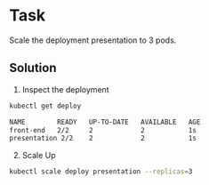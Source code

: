 # Task
Scale the deployment presentation to 3 pods.

## Solution
1. Inspect the deployment
```bash
kubectl get deploy

NAME        READY   UP-TO-DATE   AVAILABLE   AGE
front-end   2/2     2            2           1s
presentation 2/2    2            2           1s
```

2. Scale Up
```bash
kubectl scale deploy presentation --replicas=3
```